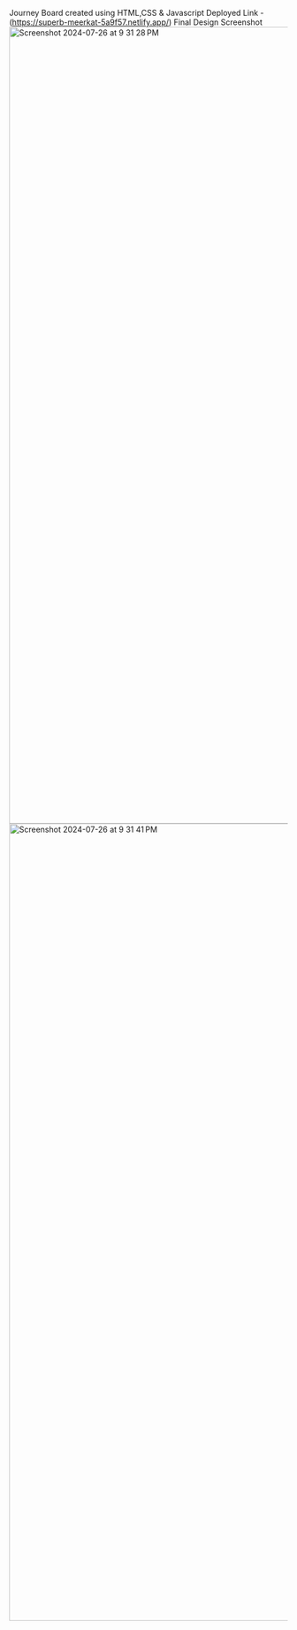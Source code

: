 Journey Board created using HTML,CSS & Javascript
Deployed Link - (https://superb-meerkat-5a9f57.netlify.app/)
Final Design Screenshot
<img width="1439" alt="Screenshot 2024-07-26 at 9 31 28 PM" src="https://github.com/user-attachments/assets/32365d79-d0dd-499f-ab5e-dc1d3d2e8554">
<img width="1440" alt="Screenshot 2024-07-26 at 9 31 41 PM" src="https://github.com/user-attachments/assets/fc459c34-8c34-443a-9a8c-c7e4ce2cecac">
